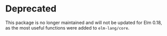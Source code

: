 # Deprecated

This package is no longer maintained and will not be updated for Elm 0.18, as the most useful functions were added to `elm-lang/core`.

